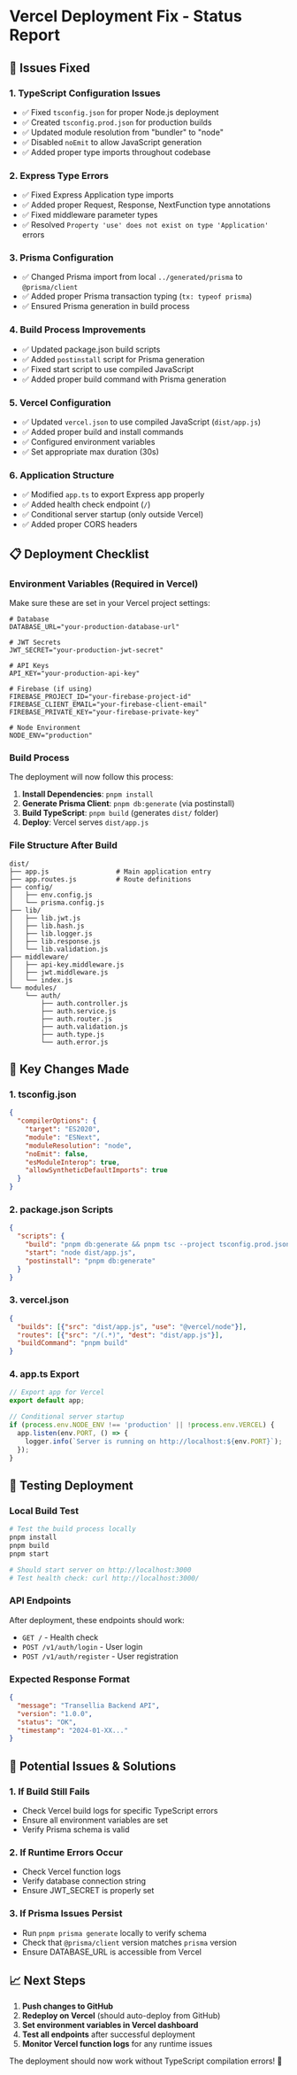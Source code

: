 # Vercel Deployment Fix - Status Report

## 🚀 Issues Fixed

### 1. **TypeScript Configuration Issues**
- ✅ Fixed `tsconfig.json` for proper Node.js deployment
- ✅ Created `tsconfig.prod.json` for production builds
- ✅ Updated module resolution from "bundler" to "node"
- ✅ Disabled `noEmit` to allow JavaScript generation
- ✅ Added proper type imports throughout codebase

### 2. **Express Type Errors**
- ✅ Fixed Express Application type imports
- ✅ Added proper Request, Response, NextFunction type annotations
- ✅ Fixed middleware parameter types
- ✅ Resolved `Property 'use' does not exist on type 'Application'` errors

### 3. **Prisma Configuration**
- ✅ Changed Prisma import from local `../generated/prisma` to `@prisma/client`
- ✅ Added proper Prisma transaction typing (`tx: typeof prisma`)
- ✅ Ensured Prisma generation in build process

### 4. **Build Process Improvements**
- ✅ Updated package.json build scripts
- ✅ Added `postinstall` script for Prisma generation
- ✅ Fixed start script to use compiled JavaScript
- ✅ Added proper build command with Prisma generation

### 5. **Vercel Configuration**
- ✅ Updated `vercel.json` to use compiled JavaScript (`dist/app.js`)
- ✅ Added proper build and install commands
- ✅ Configured environment variables
- ✅ Set appropriate max duration (30s)

### 6. **Application Structure**
- ✅ Modified `app.ts` to export Express app properly
- ✅ Added health check endpoint (`/`)
- ✅ Conditional server startup (only outside Vercel)
- ✅ Added proper CORS headers

## 📋 Deployment Checklist

### Environment Variables (Required in Vercel)
Make sure these are set in your Vercel project settings:

```env
# Database
DATABASE_URL="your-production-database-url"

# JWT Secrets
JWT_SECRET="your-production-jwt-secret"

# API Keys  
API_KEY="your-production-api-key"

# Firebase (if using)
FIREBASE_PROJECT_ID="your-firebase-project-id"
FIREBASE_CLIENT_EMAIL="your-firebase-client-email"
FIREBASE_PRIVATE_KEY="your-firebase-private-key"

# Node Environment
NODE_ENV="production"
```

### Build Process
The deployment will now follow this process:

1. **Install Dependencies**: `pnpm install`
2. **Generate Prisma Client**: `pnpm db:generate` (via postinstall)
3. **Build TypeScript**: `pnpm build` (generates `dist/` folder)
4. **Deploy**: Vercel serves `dist/app.js`

### File Structure After Build
```
dist/
├── app.js                 # Main application entry
├── app.routes.js          # Route definitions  
├── config/
│   ├── env.config.js
│   └── prisma.config.js
├── lib/
│   ├── lib.jwt.js
│   ├── lib.hash.js
│   ├── lib.logger.js
│   ├── lib.response.js
│   └── lib.validation.js
├── middleware/
│   ├── api-key.middleware.js
│   ├── jwt.middleware.js
│   └── index.js
└── modules/
    └── auth/
        ├── auth.controller.js
        ├── auth.service.js
        ├── auth.router.js
        ├── auth.validation.js
        ├── auth.type.js
        └── auth.error.js
```

## 🔧 Key Changes Made

### 1. **tsconfig.json**
```json
{
  "compilerOptions": {
    "target": "ES2020",
    "module": "ESNext", 
    "moduleResolution": "node",
    "noEmit": false,
    "esModuleInterop": true,
    "allowSyntheticDefaultImports": true
  }
}
```

### 2. **package.json Scripts**
```json
{
  "scripts": {
    "build": "pnpm db:generate && pnpm tsc --project tsconfig.prod.json",
    "start": "node dist/app.js",
    "postinstall": "pnpm db:generate"
  }
}
```

### 3. **vercel.json**
```json
{
  "builds": [{"src": "dist/app.js", "use": "@vercel/node"}],
  "routes": [{"src": "/(.*)", "dest": "dist/app.js"}],
  "buildCommand": "pnpm build"
}
```

### 4. **app.ts Export**
```typescript
// Export app for Vercel
export default app;

// Conditional server startup
if (process.env.NODE_ENV !== 'production' || !process.env.VERCEL) {
  app.listen(env.PORT, () => {
    logger.info(`Server is running on http://localhost:${env.PORT}`);
  });
}
```

## 🧪 Testing Deployment

### Local Build Test
```bash
# Test the build process locally
pnpm install
pnpm build
pnpm start

# Should start server on http://localhost:3000
# Test health check: curl http://localhost:3000/
```

### API Endpoints
After deployment, these endpoints should work:

- `GET /` - Health check
- `POST /v1/auth/login` - User login
- `POST /v1/auth/register` - User registration

### Expected Response Format
```json
{
  "message": "Transellia Backend API",
  "version": "1.0.0", 
  "status": "OK",
  "timestamp": "2024-01-XX..."
}
```

## 🚨 Potential Issues & Solutions

### 1. **If Build Still Fails**
- Check Vercel build logs for specific TypeScript errors
- Ensure all environment variables are set
- Verify Prisma schema is valid

### 2. **If Runtime Errors Occur**
- Check Vercel function logs
- Verify database connection string
- Ensure JWT_SECRET is properly set

### 3. **If Prisma Issues Persist**
- Run `pnpm prisma generate` locally to verify schema
- Check that `@prisma/client` version matches `prisma` version
- Ensure DATABASE_URL is accessible from Vercel

## 📈 Next Steps

1. **Push changes to GitHub**
2. **Redeploy on Vercel** (should auto-deploy from GitHub)
3. **Set environment variables in Vercel dashboard**
4. **Test all endpoints** after successful deployment
5. **Monitor Vercel function logs** for any runtime issues

The deployment should now work without TypeScript compilation errors! 🎉